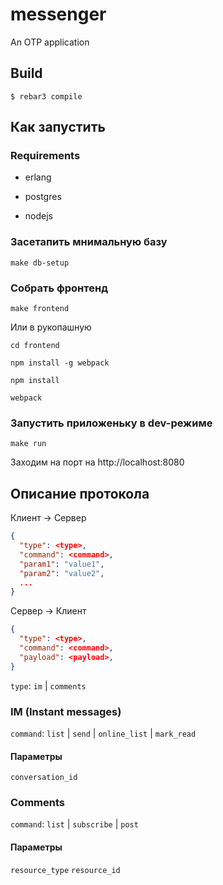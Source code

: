 messenger
=====

An OTP application

Build
-----

    $ rebar3 compile

## Как запустить

### Requirements

* erlang

* postgres

* nodejs

### Засетапить мнимальную базу

`make db-setup`

### Собрать фронтенд

`make frontend`

Или в рукопашную

`cd frontend`

`npm install -g webpack`

`npm install`

`webpack`


### Запустить приложеньку в dev-режиме

`make run`

Заходим на порт на http://localhost:8080

## Описание протокола

Клиент -> Сервер

```json
{
  "type": <type>,
  "command": <command>,
  "param1": "value1",
  "param2": "value2",
  ...
}
```

Сервер -> Клиент

```json
{
  "type": <type>,
  "command": <command>,
  "payload": <payload>,
}
```

`type`: `im` | `comments`

### IM (Instant messages)

`command`: `list` | `send` | `online_list` | `mark_read`

#### Параметры

`conversation_id`

### Comments

`command`: `list` | `subscribe` | `post`

#### Параметры

`resource_type`
`resource_id`
